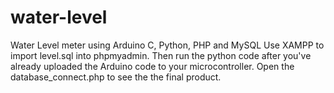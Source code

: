 # water-level
Water Level meter using Arduino C, Python, PHP and MySQL
Use XAMPP to import level.sql into phpmyadmin. Then run the python code after you've already uploaded the Arduino code to your microcontroller. Open the database_connect.php to see the the final product.
